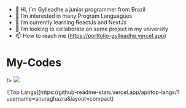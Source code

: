 - 👋 Hi, I’m Gylleadhe a junior programmer from Brazil
- 👀 I’m interested in many Program Languagues
- 🌱 I’m currently learning ReactJs and NextJs
- 💞️ I’m looking to collaborate on some project in my university
- 📫 How to reach me (https://portfolio-gylleadhe.vercel.app)

# My-Codes
<picture>
  <source
    srcset="https://github-readme-stats.vercel.app/api?username=anuraghazra&show_icons=true&hide-border:true&theme=radical"
    media="(prefers-color-scheme: dark),(hide-border:true)"
  />
  <source
    srcset="https://github-readme-stats.vercel.app/api?username=anuraghazra&show_icons=true&hide-border:true"
    media="(prefers-color-scheme: light), (prefers-color-scheme: no-preference)"
    
  />
  <img src="https://github-readme-stats.vercel.app/api?username=anuraghazra&show_icons=true" />
  
</picture>
![Top Langs](https://github-readme-stats.vercel.app/api/top-langs/?username=anuraghazra&layout=compact)
